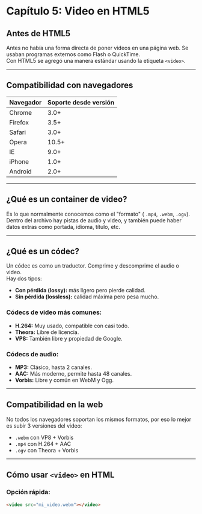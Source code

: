 # Capítulo 5: Video en HTML5

## Antes de HTML5

Antes no había una forma directa de poner videos en una página web. Se usaban programas externos como Flash o QuickTime.  
Con HTML5 se agregó una manera estándar usando la etiqueta `<video>`.

---

## Compatibilidad con navegadores

| Navegador        | Soporte desde versión |
|------------------|------------------------|
| Chrome           | 3.0+                  |
| Firefox          | 3.5+                  |
| Safari           | 3.0+                  |
| Opera            | 10.5+                 |
| IE               | 9.0+                  |
| iPhone           | 1.0+                  |
| Android          | 2.0+                  |

---

## ¿Qué es un container de video?

Es lo que normalmente conocemos como el "formato" ( `.mp4`, `.webm`, `.ogv`).  
Dentro del archivo hay pistas de audio y video, y también puede haber datos extras como portada, idioma, título, etc.

---

## ¿Qué es un códec?

Un códec es como un traductor. Comprime y descomprime el audio o video.  
Hay dos tipos:
- **Con pérdida (lossy):** más ligero pero pierde calidad.
- **Sin pérdida (lossless):** calidad máxima pero pesa mucho.

### Códecs de video más comunes:

- **H.264:** Muy usado, compatible con casi todo.
- **Theora:** Libre de licencia.
- **VP8:** También libre y propiedad de Google.

### Códecs de audio:

- **MP3:** Clásico, hasta 2 canales.
- **AAC:** Más moderno, permite hasta 48 canales.
- **Vorbis:** Libre y común en WebM y Ogg.

---

## Compatibilidad en la web

No todos los navegadores soportan los mismos formatos, por eso lo mejor es subir 3 versiones del video:

- `.webm` con VP8 + Vorbis  
- `.mp4` con H.264 + AAC  
- `.ogv` con Theora + Vorbis

---

## Cómo usar `<video>` en HTML

### Opción rápida:

```html
<video src="mi_video.webm"></video>
```

